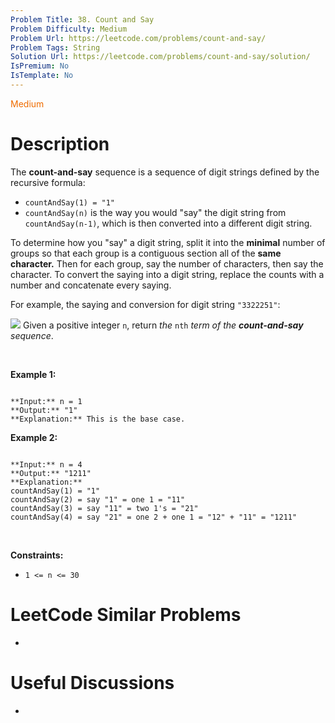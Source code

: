 ```yaml
---
Problem Title: 38. Count and Say
Problem Difficulty: Medium
Problem Url: https://leetcode.com/problems/count-and-say/
Problem Tags: String
Solution Url: https://leetcode.com/problems/count-and-say/solution/
IsPremium: No
IsTemplate: No
---
```


<span style="color: rgb(239, 108, 0);">Medium</span>

# Description

The **count-and-say** sequence is a sequence of digit strings defined by the recursive formula:


* `countAndSay(1) = "1"`
* `countAndSay(n)` is the way you would "say" the digit string from `countAndSay(n-1)`, which is then converted into a different digit string.


To determine how you "say" a digit string, split it into the **minimal** number of groups so that each group is a contiguous section all of the **same character.** Then for each group, say the number of characters, then say the character. To convert the saying into a digit string, replace the counts with a number and concatenate every saying.


For example, the saying and conversion for digit string `"3322251"`:


![](https://assets.leetcode.com/uploads/2020/10/23/countandsay.jpg)
Given a positive integer `n`, return *the* `nth` *term of the **count-and-say** sequence*.


 


**Example 1:**



```

**Input:** n = 1
**Output:** "1"
**Explanation:** This is the base case.

```

**Example 2:**



```

**Input:** n = 4
**Output:** "1211"
**Explanation:**
countAndSay(1) = "1"
countAndSay(2) = say "1" = one 1 = "11"
countAndSay(3) = say "11" = two 1's = "21"
countAndSay(4) = say "21" = one 2 + one 1 = "12" + "11" = "1211"

```

 


**Constraints:**


* `1 <= n <= 30`




# LeetCode Similar Problems

- []()

# Useful Discussions

- []()
